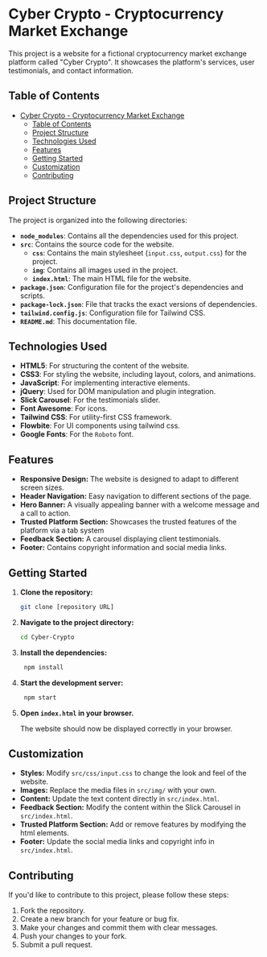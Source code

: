 # Cyber Crypto - Cryptocurrency Market Exchange

This project is a website for a fictional cryptocurrency market exchange platform called "Cyber Crypto". It showcases the platform's services, user testimonials, and contact information.

## Table of Contents

- [Cyber Crypto - Cryptocurrency Market Exchange](#cyber-crypto---cryptocurrency-market-exchange)
  - [Table of Contents](#table-of-contents)
  - [Project Structure](#project-structure)
  - [Technologies Used](#technologies-used)
  - [Features](#features)
  - [Getting Started](#getting-started)
  - [Customization](#customization)
  - [Contributing](#contributing)

## Project Structure

The project is organized into the following directories:

- **`node_modules`**: Contains all the dependencies used for this project.
- **`src`**: Contains the source code for the website.
  -  **`css`**: Contains the main stylesheet (`input.css`, `output.css`) for the project.
  -  **`img`**: Contains all images used in the project.
  -  **`index.html`**: The main HTML file for the website.
- **`package.json`**: Configuration file for the project's dependencies and scripts.
- **`package-lock.json`**: File that tracks the exact versions of dependencies.
- **`tailwind.config.js`**: Configuration file for Tailwind CSS.
- **`README.md`**: This documentation file.

## Technologies Used

-   **HTML5**: For structuring the content of the website.
-   **CSS3**: For styling the website, including layout, colors, and animations.
-   **JavaScript**: For implementing interactive elements.
-   **jQuery**: Used for DOM manipulation and plugin integration.
-   **Slick Carousel**: For the testimonials slider.
-   **Font Awesome**: For icons.
-   **Tailwind CSS**: For utility-first CSS framework.
-   **Flowbite**: For UI components using tailwind css.
-   **Google Fonts**: For the `Roboto` font.

## Features

-   **Responsive Design:** The website is designed to adapt to different screen sizes.
-   **Header Navigation:** Easy navigation to different sections of the page.
-   **Hero Banner:** A visually appealing banner with a welcome message and a call to action.
-   **Trusted Platform Section:** Showcases the trusted features of the platform via a tab system
-   **Feedback Section:** A carousel displaying client testimonials.
-   **Footer:** Contains copyright information and social media links.

## Getting Started

1.  **Clone the repository:**

    ```bash
    git clone [repository URL]
    ```

2.  **Navigate to the project directory:**

    ```bash
    cd Cyber-Crypto
    ```

3.  **Install the dependencies:**
     ```bash
      npm install
      ```
4.  **Start the development server:**
    ```bash
     npm start
    ```

5.  **Open `index.html` in your browser.**

    The website should now be displayed correctly in your browser.

## Customization

-   **Styles:** Modify `src/css/input.css` to change the look and feel of the website.
-   **Images:** Replace the media files in `src/img/` with your own.
-   **Content:** Update the text content directly in `src/index.html`.
-   **Feedback Section:** Modify the content within the Slick Carousel in `src/index.html`.
-   **Trusted Platform Section:** Add or remove features by modifying the html elements.
-   **Footer:** Update the social media links and copyright info in `src/index.html`.

## Contributing

If you'd like to contribute to this project, please follow these steps:

1.  Fork the repository.
2.  Create a new branch for your feature or bug fix.
3.  Make your changes and commit them with clear messages.
4.  Push your changes to your fork.
5.  Submit a pull request.